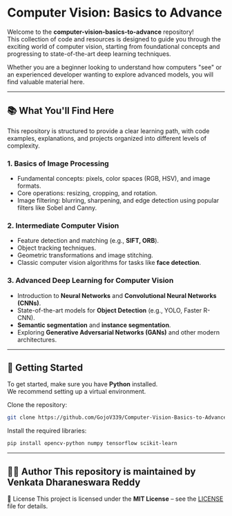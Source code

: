 # Computer Vision: Basics to Advance

Welcome to the **computer-vision-basics-to-advance** repository!  
This collection of code and resources is designed to guide you through the exciting world of computer vision, starting from foundational concepts and progressing to state-of-the-art deep learning techniques.  

Whether you are a beginner looking to understand how computers "see" or an experienced developer wanting to explore advanced models, you will find valuable material here.

---

## 📚 What You'll Find Here

This repository is structured to provide a clear learning path, with code examples, explanations, and projects organized into different levels of complexity.

### 1. Basics of Image Processing
- Fundamental concepts: pixels, color spaces (RGB, HSV), and image formats.  
- Core operations: resizing, cropping, and rotation.  
- Image filtering: blurring, sharpening, and edge detection using popular filters like Sobel and Canny.  

### 2. Intermediate Computer Vision
- Feature detection and matching (e.g., **SIFT, ORB**).  
- Object tracking techniques.  
- Geometric transformations and image stitching.  
- Classic computer vision algorithms for tasks like **face detection**.  

### 3. Advanced Deep Learning for Computer Vision
- Introduction to **Neural Networks** and **Convolutional Neural Networks (CNNs)**.  
- State-of-the-art models for **Object Detection** (e.g., YOLO, Faster R-CNN).  
- **Semantic segmentation** and **instance segmentation**.  
- Exploring **Generative Adversarial Networks (GANs)** and other modern architectures.  

---

## 🚀 Getting Started

To get started, make sure you have **Python** installed.  
We recommend setting up a virtual environment.

Clone the repository:
```bash
git clone https://github.com/GojoV339/Computer-Vision-Basics-to-Advance.git
```

Install the required libraries:
```bash
pip install opencv-python numpy tensorflow scikit-learn
```
--- 
👨‍💻 Author
This repository is maintained by Venkata Dharaneswara Reddy
---
📜 License
This project is licensed under the **MIT License** – see the [LICENSE](https://github.com/GojoV339/Computer-Vision-Basics-to-Advance/blob/main/LICENSE) file for details.
